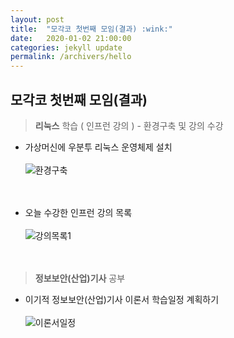 ```yaml
---
layout: post
title:  "모각코 첫번째 모임(결과) :wink:"
date:   2020-01-02 21:00:00
categories: jekyll update
permalink: /archivers/hello
---
```


## 모각코 첫번째 모임(결과) ##


> **리눅스** 학습 ( 인프런 강의 ) - 환경구축 및 강의 수강

* 가상머신에 우분투 리눅스 운영체제 설치<br><br>
![환경구축](https://user-images.githubusercontent.com/55095660/71665113-eea38d00-2d9e-11ea-953b-92b577c1ee2a.PNG)
<br><br><br>


* 오늘 수강한 인프런 강의 목록<br><br>
![강의목록1](https://user-images.githubusercontent.com/55095660/71664955-6e7d2780-2d9e-11ea-977d-db74a36cfa7c.PNG)
<br><br><br>


> **정보보안(산업)기사** 공부 

- 이기적 정보보안(산업)기사 이론서 학습일정 계획하기<br><br>
![이론서일정](https://user-images.githubusercontent.com/55095660/71665369-fd3e7400-2d9f-11ea-9be8-e15747b0fa62.jpg)
<br><br><br>

